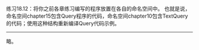 练习18.12：将你之前各章练习编写的程序放置在各自的命名空间中。
			也就是说，命名空间chapter15包含Query程序的代码，命名空间chapter10包含TextQuery的代码；使用这种结构重新编译Query代码示例。

---

略。
